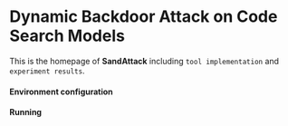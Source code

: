 # Dynamic Backdoor Attack on Code Search Models
This is the homepage of **SandAttack** including `tool implementation` and `experiment results`.

#### Environment configuration

#### Running
